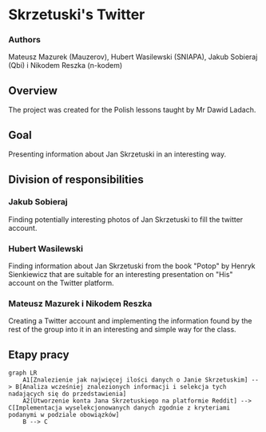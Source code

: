 # Skrzetuski's Twitter

### Authors
Mateusz Mazurek (Mauzerov), Hubert Wasilewski (SNIAPA), Jakub Sobieraj (Qbi) i Nikodem Reszka (n-kodem)

## Overview
The project was created for the Polish lessons taught by Mr Dawid Ladach.

## Goal
Presenting information about Jan Skrzetuski in an interesting way.

## Division of responsibilities
### Jakub Sobieraj
Finding potentially interesting photos of Jan Skrzetuski to fill the twitter account.

### Hubert Wasilewski
Finding information about Jan Skrzetuski from the book "Potop" by Henryk Sienkiewicz that are 
suitable for an interesting presentation on "His" account on the Twitter platform.

### Mateusz Mazurek i Nikodem Reszka
Creating a Twitter account and implementing the information found by the rest of the group 
into it in an interesting and simple way for the class.

## Etapy pracy
```mermaid
graph LR
    A1[Znalezienie jak najwięcej ilości danych o Janie Skrzetuskim] --> B[Analiza wcześniej znalezionych informacji i selekcja tych nadających się do przedstawienia]
    A2[Utworzenie konta Jana Skrzetuskiego na platformie Reddit] --> C[Implementacja wyselekcjonowanych danych zgodnie z kryteriami podanymi w podziale obowiązków]
    B --> C
```
